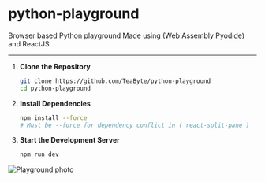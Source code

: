 # python-playground

Browser based Python playground
Made using (Web Assembly [Pyodide](https://pyodide.org/en/stable/)) and ReactJS

---

1. **Clone the Repository**

   ```sh
   git clone https://github.com/TeaByte/python-playground
   cd python-playground
   ```

2. **Install Dependencies**

   ```sh
   npm install --force
   # Must be --force for dependency conflict in ( react-split-pane )
   ```

3. **Start the Development Server**

   ```sh
   npm run dev
   ```

![Playground photo](https://i.ibb.co/26JWkcV/Screenshot-2023-10-25-124644.png)
